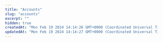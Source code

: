 ```yaml
---
title: "Accounts"
slug: "accounts"
excerpt: ""
hidden: true
createdAt: "Mon Feb 19 2024 14:14:26 GMT+0000 (Coordinated Universal Time)"
updatedAt: "Mon Feb 19 2024 14:14:27 GMT+0000 (Coordinated Universal Time)"
---
```


